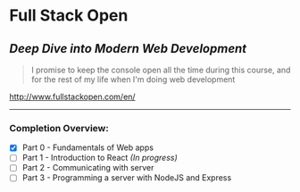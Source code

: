 # Full Stack Open

## _Deep Dive into Modern Web Development_

> I promise to keep the console open all the time during this course, and for the rest of my life when I'm doing web development

http://www.fullstackopen.com/en/

---

### Completion Overview:

- [x] Part 0 - Fundamentals of Web apps
- [ ] Part 1 - Introduction to React _(In progress)_
- [ ] Part 2 - Communicating with server
- [ ] Part 3 - Programming a server with NodeJS and Express
